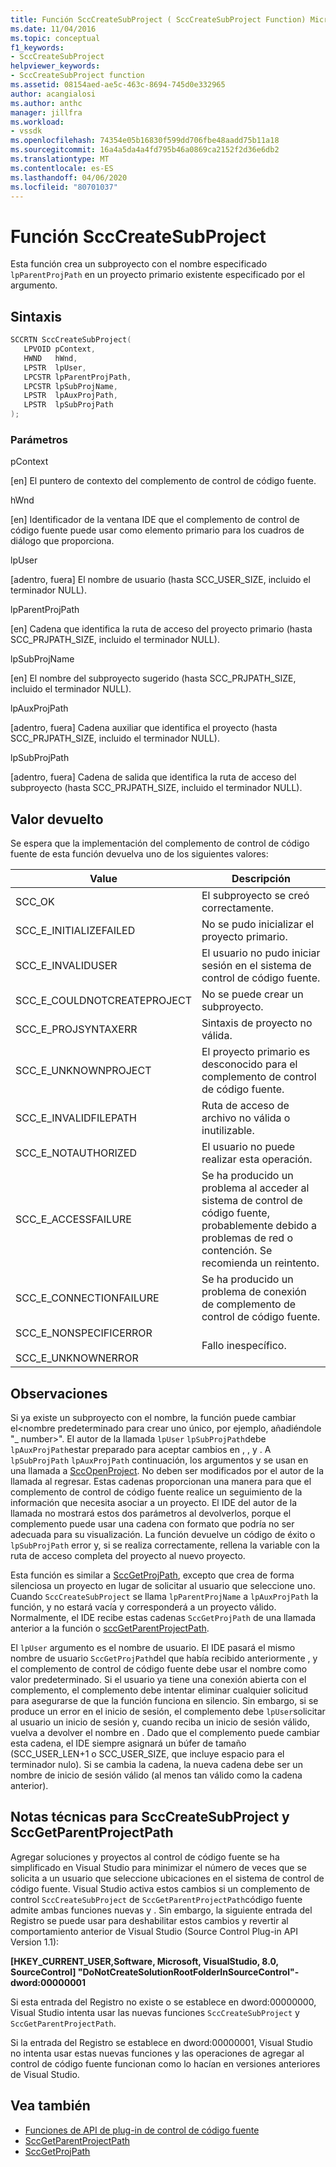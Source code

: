 ```yaml
---
title: Función SccCreateSubProject ( SccCreateSubProject Function) Microsoft Docs
ms.date: 11/04/2016
ms.topic: conceptual
f1_keywords:
- SccCreateSubProject
helpviewer_keywords:
- SccCreateSubProject function
ms.assetid: 08154aed-ae5c-463c-8694-745d0e332965
author: acangialosi
ms.author: anthc
manager: jillfra
ms.workload:
- vssdk
ms.openlocfilehash: 74354e05b16830f599dd706fbe48aadd75b11a18
ms.sourcegitcommit: 16a4a5da4a4fd795b46a0869ca2152f2d36e6db2
ms.translationtype: MT
ms.contentlocale: es-ES
ms.lasthandoff: 04/06/2020
ms.locfileid: "80701037"
---
```

# <a name="scccreatesubproject-function"></a>Función SccCreateSubProject
Esta función crea un subproyecto con el nombre especificado `lpParentProjPath` en un proyecto primario existente especificado por el argumento.

## <a name="syntax"></a>Sintaxis

```cpp
SCCRTN SccCreateSubProject(
   LPVOID pContext,
   HWND   hWnd,
   LPSTR  lpUser,
   LPCSTR lpParentProjPath,
   LPCSTR lpSubProjName,
   LPSTR  lpAuxProjPath,
   LPSTR  lpSubProjPath
);
```

### <a name="parameters"></a>Parámetros
 pContext

[en] El puntero de contexto del complemento de control de código fuente.

 hWnd

[en] Identificador de la ventana IDE que el complemento de control de código fuente puede usar como elemento primario para los cuadros de diálogo que proporciona.

 lpUser

[adentro, fuera] El nombre de usuario (hasta SCC_USER_SIZE, incluido el terminador NULL).

 lpParentProjPath

[en] Cadena que identifica la ruta de acceso del proyecto primario (hasta SCC_PRJPATH_SIZE, incluido el terminador NULL).

 lpSubProjName

[en] El nombre del subproyecto sugerido (hasta SCC_PRJPATH_SIZE, incluido el terminador NULL).

 lpAuxProjPath

[adentro, fuera] Cadena auxiliar que identifica el proyecto (hasta SCC_PRJPATH_SIZE, incluido el terminador NULL).

 lpSubProjPath

[adentro, fuera] Cadena de salida que identifica la ruta de acceso del subproyecto (hasta SCC_PRJPATH_SIZE, incluido el terminador NULL).

## <a name="return-value"></a>Valor devuelto
 Se espera que la implementación del complemento de control de código fuente de esta función devuelva uno de los siguientes valores:

|Value|Descripción|
|-----------|-----------------|
|SCC_OK|El subproyecto se creó correctamente.|
|SCC_E_INITIALIZEFAILED|No se pudo inicializar el proyecto primario.|
|SCC_E_INVALIDUSER|El usuario no pudo iniciar sesión en el sistema de control de código fuente.|
|SCC_E_COULDNOTCREATEPROJECT|No se puede crear un subproyecto.|
|SCC_E_PROJSYNTAXERR|Sintaxis de proyecto no válida.|
|SCC_E_UNKNOWNPROJECT|El proyecto primario es desconocido para el complemento de control de código fuente.|
|SCC_E_INVALIDFILEPATH|Ruta de acceso de archivo no válida o inutilizable.|
|SCC_E_NOTAUTHORIZED|El usuario no puede realizar esta operación.|
|SCC_E_ACCESSFAILURE|Se ha producido un problema al acceder al sistema de control de código fuente, probablemente debido a problemas de red o contención. Se recomienda un reintento.|
|SCC_E_CONNECTIONFAILURE|Se ha producido un problema de conexión de complemento de control de código fuente.|
|SCC_E_NONSPECIFICERROR<br /><br /> SCC_E_UNKNOWNERROR|Fallo inespecífico.|

## <a name="remarks"></a>Observaciones
 Si ya existe un subproyecto con el nombre, la función puede cambiar el\<nombre predeterminado para crear uno único, por ejemplo, añadiéndole "_ number>". El autor de la llamada `lpUser` `lpSubProjPath`debe `lpAuxProjPath`estar preparado para aceptar cambios en , , y . A `lpSubProjPath` `lpAuxProjPath` continuación, los argumentos y se usan en una llamada a [SccOpenProject](../extensibility/sccopenproject-function.md). No deben ser modificados por el autor de la llamada al regresar. Estas cadenas proporcionan una manera para que el complemento de control de código fuente realice un seguimiento de la información que necesita asociar a un proyecto. El IDE del autor de la llamada no mostrará estos dos parámetros al devolverlos, porque el complemento puede usar una cadena con formato que podría no ser adecuada para su visualización. La función devuelve un código de éxito o `lpSubProjPath` error y, si se realiza correctamente, rellena la variable con la ruta de acceso completa del proyecto al nuevo proyecto.

 Esta función es similar a [SccGetProjPath](../extensibility/sccgetprojpath-function.md), excepto que crea de forma silenciosa un proyecto en lugar de solicitar al usuario que seleccione uno. Cuando `SccCreateSubProject` se llama `lpParentProjName` a `lpAuxProjPath` la función, y no estará vacía y corresponderá a un proyecto válido. Normalmente, el IDE recibe estas cadenas `SccGetProjPath` de una llamada anterior a la función o [sccGetParentProjectPath](../extensibility/sccgetparentprojectpath-function.md).

 El `lpUser` argumento es el nombre de usuario. El IDE pasará el mismo nombre de usuario `SccGetProjPath`del que había recibido anteriormente , y el complemento de control de código fuente debe usar el nombre como valor predeterminado. Si el usuario ya tiene una conexión abierta con el complemento, el complemento debe intentar eliminar cualquier solicitud para asegurarse de que la función funciona en silencio. Sin embargo, si se produce un error en el inicio de sesión, el complemento debe `lpUser`solicitar al usuario un inicio de sesión y, cuando reciba un inicio de sesión válido, vuelva a devolver el nombre en . Dado que el complemento puede cambiar esta cadena, el IDE siempre asignará un búfer de tamaño (SCC_USER_LEN+1 o SCC_USER_SIZE, que incluye espacio para el terminador nulo). Si se cambia la cadena, la nueva cadena debe ser un nombre de inicio de sesión válido (al menos tan válido como la cadena anterior).

## <a name="technical-notes-for-scccreatesubproject-and-sccgetparentprojectpath"></a>Notas técnicas para SccCreateSubProject y SccGetParentProjectPath
 Agregar soluciones y proyectos al control de código fuente se ha simplificado en Visual Studio para minimizar el número de veces que se solicita a un usuario que seleccione ubicaciones en el sistema de control de código fuente. Visual Studio activa estos cambios si un complemento de control `SccCreateSubProject` de `SccGetParentProjectPath`código fuente admite ambas funciones nuevas y . Sin embargo, la siguiente entrada del Registro se puede usar para deshabilitar estos cambios y revertir al comportamiento anterior de Visual Studio (Source Control Plug-in API Version 1.1):

 **[HKEY_CURRENT_USER,Software, Microsoft, VisualStudio, 8.0, SourceControl] "DoNotCreateSolutionRootFolderInSourceControl"-dword:00000001**

 Si esta entrada del Registro no existe o se establece en dword:00000000, Visual Studio intenta usar las nuevas funciones `SccCreateSubProject` y `SccGetParentProjectPath`.

 Si la entrada del Registro se establece en dword:00000001, Visual Studio no intenta usar estas nuevas funciones y las operaciones de agregar al control de código fuente funcionan como lo hacían en versiones anteriores de Visual Studio.

## <a name="see-also"></a>Vea también
- [Funciones de API de plug-in de control de código fuente](../extensibility/source-control-plug-in-api-functions.md)
- [SccGetParentProjectPath](../extensibility/sccgetparentprojectpath-function.md)
- [SccGetProjPath](../extensibility/sccgetprojpath-function.md)
